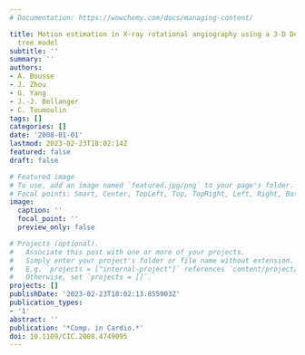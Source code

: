 ```yaml
---
# Documentation: https://wowchemy.com/docs/managing-content/

title: Motion estimation in X-ray rotational angiography using a 3-D Deformable coronary
  tree model
subtitle: ''
summary: ''
authors:
- A. Bousse
- J. Zhou
- G. Yang
- J.-J. Bellanger
- C. Toumoulin
tags: []
categories: []
date: '2008-01-01'
lastmod: 2023-02-23T18:02:14Z
featured: false
draft: false

# Featured image
# To use, add an image named `featured.jpg/png` to your page's folder.
# Focal points: Smart, Center, TopLeft, Top, TopRight, Left, Right, BottomLeft, Bottom, BottomRight.
image:
  caption: ''
  focal_point: ''
  preview_only: false

# Projects (optional).
#   Associate this post with one or more of your projects.
#   Simply enter your project's folder or file name without extension.
#   E.g. `projects = ["internal-project"]` references `content/project/deep-learning/index.md`.
#   Otherwise, set `projects = []`.
projects: []
publishDate: '2023-02-23T18:02:13.855903Z'
publication_types:
- '1'
abstract: ''
publication: '*Comp. in Cardio.*'
doi: 10.1109/CIC.2008.4749095
---
```

